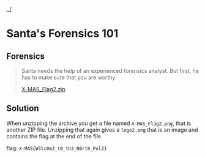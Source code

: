 [../](../../)

# Santa's Forensics 101

## Forensics

> Santa needs the help of an experienced forensics analyst. But first, he has to make sure that you are worthy.
>
> [X-MAS_Flag2.zip](X-MAS_Flag2.zip)

## Solution

When unzipping the archive you get a file named `X-MAS_Flag2.png`, that is another ZIP file. Unzipping that again gives a `logo2.png` that is an image and contains the flag at the end of the file.

flag: `X-MAS{W3lc0m3_t0_th3_N0rth_Pol3}`